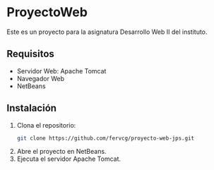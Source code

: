 # ProyectoWeb

Este es un proyecto para la asignatura Desarrollo Web II del instituto.

## Requisitos

- Servidor Web: Apache Tomcat
- Navegador Web
- NetBeans
  
## Instalación

1. Clona el repositorio:
   ```bash
   git clone https://github.com/fervcg/proyecto-web-jps.git
2. Abre el proyecto en NetBeans.
3. Ejecuta el servidor Apache Tomcat.
